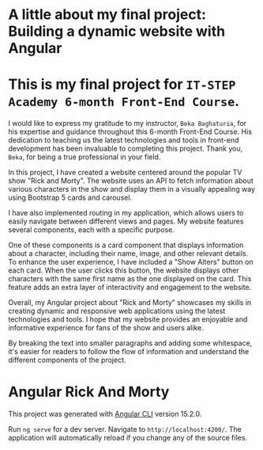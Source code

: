# A little about my final project: Building a dynamic website with Angular

# This is my final project for `IT-STEP Academy 6-month Front-End Course`.

I would like to express my gratitude to my instructor, `Beka Baghaturia`, for his expertise and guidance throughout this 6-month Front-End Course. His dedication to teaching us the latest technologies and tools in front-end development has been invaluable to completing this project. Thank you, `Beka`, for being a true professional in your field.

In this project, I have created a website centered around the popular TV show "Rick and Morty". The website uses an API to fetch information about various characters in the show and display them in a visually appealing way using Bootstrap 5 cards and carousel.

I have also implemented routing in my application, which allows users to easily navigate between different views and pages. My website features several components, each with a specific purpose.

One of these components is a card component that displays information about a character, including their name, image, and other relevant details. To enhance the user experience, I have included a "Show Alters" button on each card. When the user clicks this button, the website displays other characters with the same first name as the one displayed on the card. This feature adds an extra layer of interactivity and engagement to the website.

Overall, my Angular project about "Rick and Morty" showcases my skills in creating dynamic and responsive web applications using the latest technologies and tools. I hope that my website provides an enjoyable and informative experience for fans of the show and users alike.

By breaking the text into smaller paragraphs and adding some whitespace, it's easier for readers to follow the flow of information and understand the different components of the project.


# Angular Rick And Morty

This project was generated with [Angular CLI](https://github.com/angular/angular-cli) version 15.2.0.

Run `ng serve` for a dev server. Navigate to `http://localhost:4200/`. The application will automatically reload if you change any of the source files.